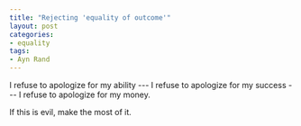 ```yaml
---
title: "Rejecting 'equality of outcome'"
layout: post
categories:
- equality
tags:
- Ayn Rand
---
```


I refuse to apologize for my ability ---
I refuse to apologize for my success ---
I refuse to apologize for my money.

If this is evil, make the most of it.
